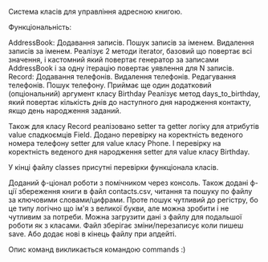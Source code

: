 Система класів для управління адресною книгою.

Функціональність:

AddressBook:
    Додавання записів.
    Пошук записів за іменем.
    Видалення записів за іменем.
    Реалізує 2 методи iterator, базовий що повертає всі значення, 
    і кастомний який повертає генератор за записами AddressBook і за одну ітерацію повертає уявлення для N записів.
Record:
    Додавання телефонів.
    Видалення телефонів.
    Редагування телефонів.
    Пошук телефону.
    Приймає ще один додатковий (опціональний) аргумент класу Birthday
    Реалізує метод days_to_birthday, 
    який повертає кількість днів до наступного дня народження контакту, якщо день народження заданий.


Також для класу Record реалізовано setter та getter логіку для атрибутів value спадкоємців Field.
Додано перевірку на коректність веденого номера телефону setter для value класу Phone.
І перевірку на коректність веденого дня народження setter для value класу Birthday.

У кінці файлу classes присутні перевірки функціонала класів.

Доданий ф-ціонал роботи з помічником через консоль.
Також додані ф-ції збереження книги в файл contacts.csv, читання та пошуку по файлу за ключовими словами/цифрами.
Проте пошук чутливий до регістру, бо це типу логічно що ім'я з великої букви, але можна зробити і не чутливим за потреби.
Можна загрузити дані з файлу для подальшої роботи як з класами.
Файл зберігає зміни/перезаписує коли пишеш save. Aбо додає нові в кінець файлу при апдейті.

Опис команд викликається  командою commands :)